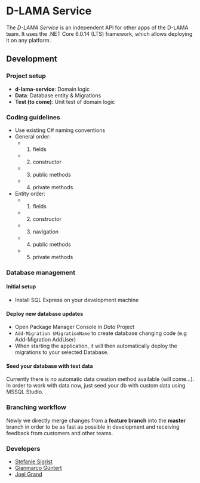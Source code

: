 # D-LAMA Service

The *D-LAMA Service* is an independent API for other apps of the D-LAMA team. It uses the .NET Core 6.0.14 (LTS) framework, which allows deploying it on any platform. 

## Development
### Project setup
- **d-lama-service**: Domain logic
- **Data**: Database entity & Migrations
- **Test (to come)**: Unit test of domain logic

### Coding guidelines
- Use existing C# naming conventions
- General order:
    - 1. fields
    - 2. constructor
    - 3. public methods
    - 4. private methods
- Entity order:
    - 1. fields
    - 2. constructor
    - 3. navigation
    - 4. public methods
    - 5. private methods

### Database management
#### Initial setup
- Install SQL Express on your development machine

#### Deploy new database updates

- Open Package Manager Console in *Data* Project
- `Add-Migration $MigrationName` to create database changing code (e.g Add-Migration AddUser)
- When starting the application, it will then automatically deploy the migrations to your selected Database.

#### Seed your database with test data
Currently there is no automatic data creation method available (will come...).
In order to work with data now, just seed your db with custom data using MSSQL Studio.

### Branching workflow
Newly we directly merge changes from a **feature branch** into the **master** branch in order to be as fast as possible in development and receiving feedback from customers and other teams. 


### Developers
- [Stefanie Sigrist](https://github.com/sigrist3)
- [Gianmarco Güntert](https://github.com/guentgia)
- [Joel Grand](https://github.com/joelgrand)
